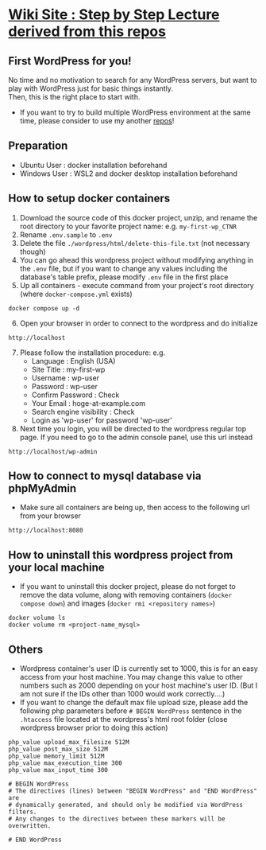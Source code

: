 # [Wiki Site : Step by Step Lecture derived from this repos](https://github.com/Shinya-GitHub-Center/wordpress-local-docker/wiki)

## First WordPress for you!
No time and no motivation to search for any WordPress servers, but want to play with WordPress just for basic things instantly.  
Then, this is the right place to start with.
- If you want to try to build multiple WordPress environment at the same time, please consider to use my another [repos](https://github.com/Shinya-GitHub-Center/wordpress-simulocal-docker)!

## Preparation
* Ubuntu User : docker installation beforehand
* Windows User : WSL2 and docker desktop installation beforehand

## How to setup docker containers
1. Download the source code of this docker project, unzip, and rename the root directory to your favorite project name: e.g. `my-first-wp_CTNR`
2. Rename `.env.sample` to `.env`
3. Delete the file `./wordpress/html/delete-this-file.txt` (not necessary though)
4. You can go ahead this wordpress project without modifying anything in the `.env` file, but if you want to change any values including the database's table prefix, please modify `.env` file in the first place
5. Up all containers - execute command from your project's root directory (where `docker-compose.yml` exists)
```
docker compose up -d
```
6. Open your browser in order to connect to the wordpress and do initialize
```
http://localhost
```
7. Please follow the installation procedure: e.g.
    * Language : English (USA)
    * Site Title : my-first-wp
    * Username : wp-user
    * Password : wp-user
    * Confirm Password : Check
    * Your Email : hoge-at-example.com
    * Search engine visibility : Check
    * Login as 'wp-user' for password 'wp-user'
8. Next time you login, you will be directed to the wordpress regular top page. If you need to go to the admin console panel, use this url instead
```
http://localhost/wp-admin
```

## How to connect to mysql database via phpMyAdmin
* Make sure all containers are being up, then access to the following url from your browser
```
http://localhost:8080
```

## How to uninstall this wordpress project from your local machine
* If you want to uninstall this docker project, please do not forget to remove the data volume, along with removing containers (`docker compose down`) and images (`docker rmi <repository names>`)
```
docker volume ls
docker volume rm <project-name_mysql>
```

## Others
* Wordpress container's user ID is currently set to 1000, this is for an easy access from your host machine. You may change this value to other numbers such as 2000 depending on your host machine's user ID. (But I am not sure if the IDs other than 1000 would work correctly....)
* If you want to change the default max file upload size, please add the following php parameters before `# BEGIN WordPress` sentence in the `.htaccess` file located at the wordpress's html root folder (close wordpress browser prior to doing this action)
```
php_value upload_max_filesize 512M
php_value post_max_size 512M
php_value memory_limit 512M
php_value max_execution_time 300
php_value max_input_time 300

# BEGIN WordPress
# The directives (lines) between "BEGIN WordPress" and "END WordPress" are
# dynamically generated, and should only be modified via WordPress filters.
# Any changes to the directives between these markers will be overwritten.

# END WordPress
```
